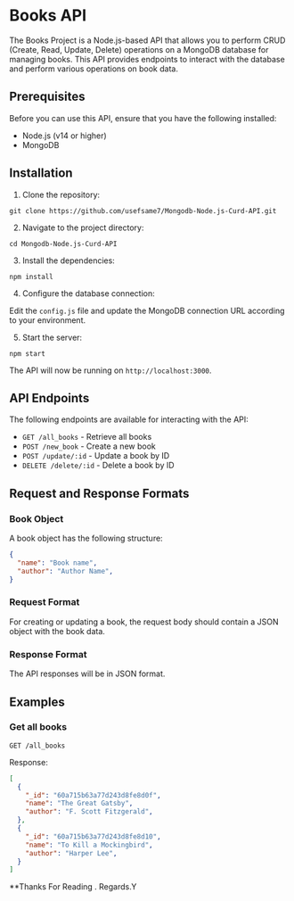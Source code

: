 # Books API

The Books Project is a Node.js-based API that allows you to perform CRUD (Create, Read, Update, Delete) operations on a MongoDB database for managing books. This API provides endpoints to interact with the database and perform various operations on book data.

## Prerequisites

Before you can use this API, ensure that you have the following installed:

- Node.js (v14 or higher)
- MongoDB

## Installation

1. Clone the repository:

```shell
git clone https://github.com/usefsame7/Mongodb-Node.js-Curd-API.git
```

2. Navigate to the project directory:

```shell
cd Mongodb-Node.js-Curd-API
```

3. Install the dependencies:

```shell
npm install
```

4. Configure the database connection:

Edit the `config.js` file and update the MongoDB connection URL according to your environment.

5. Start the server:

```shell
npm start
```

The API will now be running on `http://localhost:3000`.

## API Endpoints

The following endpoints are available for interacting with the API:

- `GET /all_books` - Retrieve all books
- `POST /new_book` - Create a new book
- `POST /update/:id` - Update a book by ID
- `DELETE /delete/:id` - Delete a book by ID

## Request and Response Formats

### Book Object

A book object has the following structure:

```json
{
  "name": "Book name",
  "author": "Author Name",
}
```

### Request Format

For creating or updating a book, the request body should contain a JSON object with the book data.

### Response Format

The API responses will be in JSON format.

## Examples

### Get all books

```http
GET /all_books
```

Response:

```json
[
  {
    "_id": "60a715b63a77d243d8fe8d0f",
    "name": "The Great Gatsby",
    "author": "F. Scott Fitzgerald",
  },
  {
    "_id": "60a715b63a77d243d8fe8d10",
    "name": "To Kill a Mockingbird",
    "author": "Harper Lee",
  }
]
```


**Thanks For Reading . Regards.Y
